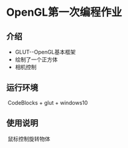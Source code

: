 # OpenGL第一次编程作业

## 介绍

- GLUT--OpenGL基本框架
- 绘制了一个正方体
- 相机控制

## 运行环境

​	CodeBlocks + glut + windows10

## 使用说明

​     鼠标控制旋转物体